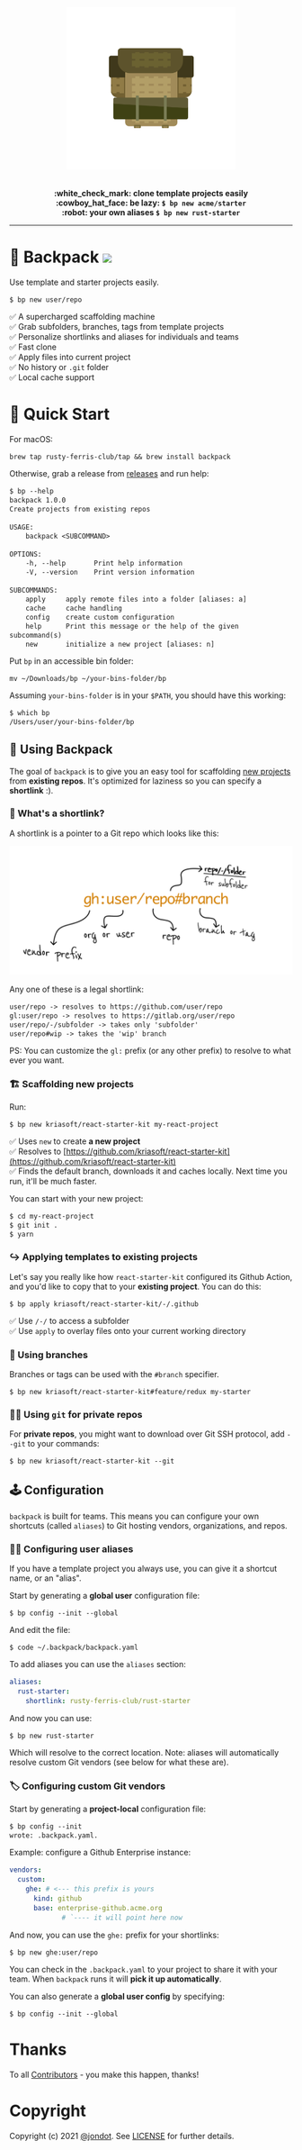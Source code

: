 <p align="center">
<br/>
<br/>
<br/>
   <img src="media/backpack-light.svg" width="300"/>
<br/>
<br/>
</p>
<p align="center">
<b>:white_check_mark: clone template projects easily</b>
<br/>
<b>:cowboy_hat_face: be lazy: <code>$ bp new acme/starter</code></b>
<br/>
<b>:robot: your own aliases <code>$ bp new rust-starter</code></b>
<br/>
<hr/>
</p>



# :school_satchel:	 Backpack <img src="https://github.com/rusty-ferris-club/backpack/actions/workflows/build.yml/badge.svg"/>

Use template and starter projects easily.

```
$ bp new user/repo
```

:white_check_mark: A supercharged scaffolding machine   
:white_check_mark: Grab subfolders, branches, tags from template projects    
:white_check_mark: Personalize shortlinks and aliases for individuals and teams  
:white_check_mark: Fast clone    
:white_check_mark: Apply files into current project  
:white_check_mark: No history or `.git` folder   
:white_check_mark: Local cache support   



# :rocket: Quick Start

For macOS:

```
brew tap rusty-ferris-club/tap && brew install backpack
```

Otherwise, grab a release from [releases](https://github.com/rusty-ferris-club/backpack/releases) and run help:
```
$ bp --help
backpack 1.0.0
Create projects from existing repos

USAGE:
    backpack <SUBCOMMAND>

OPTIONS:
    -h, --help       Print help information
    -V, --version    Print version information

SUBCOMMANDS:
    apply     apply remote files into a folder [aliases: a]
    cache     cache handling
    config    create custom configuration
    help      Print this message or the help of the given subcommand(s)
    new       initialize a new project [aliases: n]
```

Put `bp` in an accessible bin folder:

```
mv ~/Downloads/bp ~/your-bins-folder/bp
```

Assuming `your-bins-folder` is in your `$PATH`, you should have this working:

```
$ which bp
/Users/user/your-bins-folder/bp
```

## :hammer: Using Backpack

The goal of `backpack` is to give you an easy tool for scaffolding [new projects](https://github.com/topics/template) from **existing repos**. It's optimized for laziness so you can specify a **shortlink** :).

### :link: What's a shortlink?

A shortlink is a pointer to a Git repo which looks like this:

![shortlink](media/shortlink.png)

Any one of these is a legal shortlink:

```
user/repo -> resolves to https://github.com/user/repo
gl:user/repo -> resolves to https://gitlab.org/user/repo
user/repo/-/subfolder -> takes only 'subfolder'
user/repo#wip -> takes the 'wip' branch
```

PS: You can customize the `gl:` prefix (or any other prefix) to resolve to what ever you want.
### :building_construction:	 Scaffolding new projects

Run:

```
$ bp new kriasoft/react-starter-kit my-react-project
```


:white_check_mark: Uses `new` to create **a new project**   
:white_check_mark: Resolves to [https://github.com/kriasoft/react-starter-kit](https://github.com/kriasoft/react-starter-kit)    
:white_check_mark: Finds the default branch, downloads it and caches locally. Next time you run, it'll be much faster.    

You can start with your new project:

```
$ cd my-react-project
$ git init .
$ yarn
```

### :arrow_right_hook:	 Applying templates to existing projects

Let's say you really like how `react-starter-kit` configured its Github Action, and you'd like to copy that to your **existing project**. You can do this:

```
$ bp apply kriasoft/react-starter-kit/-/.github
```


:white_check_mark: Use `/-/` to access a subfolder   
:white_check_mark: Use `apply` to overlay files onto your current working directory    

### :evergreen_tree:	 Using branches

Branches or tags can be used with the `#branch` specifier.


```
$ bp new kriasoft/react-starter-kit#feature/redux my-starter
```

### :woman_technologist: Using `git` for private repos

For **private repos**, you might want to download over Git SSH protocol, add `--git` to your commands:

```
$ bp new kriasoft/react-starter-kit --git
```
## :joystick:	Configuration

`backpack` is built for teams. This means you can configure your own shortcuts (called `aliases`) to Git hosting vendors, organizations, and repos.

### :raising_hand_woman:	 Configuring user aliases

If you have a template project you always use, you can give it a shortcut name, or an "alias".

Start by generating a **global user** configuration file:

```
$ bp config --init --global
```
And edit the file:

```
$ code ~/.backpack/backpack.yaml
```

To add aliases you can use the `aliases` section:

```yaml
aliases:
  rust-starter: 
    shortlink: rusty-ferris-club/rust-starter
```

And now you can use:

```
$ bp new rust-starter
```

Which will resolve to the correct location. Note: aliases will automatically resolve custom Git vendors (see below for what these are).

### :label:	 Configuring custom Git vendors

Start by generating a **project-local** configuration file:

```
$ bp config --init
wrote: .backpack.yaml.
```

Example: configure a Github Enterprise instance:

```yaml
vendors:
  custom:
    ghe: # <--- this prefix is yours
      kind: github
      base: enterprise-github.acme.org
             # `---- it will point here now
```

And now, you can use the `ghe:` prefix for your shortlinks:

```
$ bp new ghe:user/repo
```

You can check in the `.backpack.yaml` to your project to share it with your team. When `backpack` runs it will **pick it up automatically**.

You can also generate a **global user config** by specifying:

```
$ bp config --init --global
```



# Thanks

To all [Contributors](https://github.com/rusty-ferris-club/backpack/graphs/contributors) - you make this happen, thanks!


# Copyright

Copyright (c) 2021 [@jondot](http://twitter.com/jondot). See [LICENSE](LICENSE.txt) for further details.
